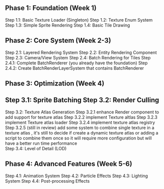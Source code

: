## Phase 1: Foundation (Week 1)

Step 1.1: Basic Texture Loader (Singleton)
Step 1.2: Texture Enum System
Step 1.3: Simple Sprite Rendering
Step 1.4: Basic Tile Drawing

## Phase 2: Core System (Week 2-3)

Step 2.1: Layered Rendering System
Step 2.2: Entity Rendering Component
Step 2.3: Camera/View System
Step 2.4: Batch Rendering for Tiles
    Step 2.4.1: Complete BatchRenderer (you already have the foundation)
    Step 2.4.2: Create BatchRenderLayerSystem that contains BatchRenderer

## Phase 3: Optimization (Week 4)

Step 3.1: Sprite Batching
Step 3.2: Render Culling
-------------------------------
Step 3.2: Texture Atlas Generation
    Step 3.2.1 enhance Render component to add support for texture atlas
    Step 3.2.2 implement Texture altlas
    Step 3.2.3 implement Texture atlas loader
    Step 3.2.4 implement texture atlas registry
    Step 3.2.5 (still in review) add some system to combine single texture in a texture atlas , it's still to decide if create a dynamic texture atlas or adding a script to combine them once so it will require more configuration but will have a better run time performance  
Step 3.4: Level of Detail (LOD)

## Phase 4: Advanced Features (Week 5-6)

Step 4.1: Animation System
Step 4.2: Particle Effects
Step 4.3: Lighting System
Step 4.4: Post-processing Effects
